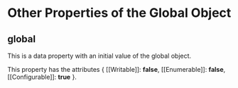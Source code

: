 # Other Properties of the Global Object

## global
This is a data property with an initial value of the global object.

This property has the attributes { [[Writable]]: **false**, [[Enumerable]]: **false**, [[Configurable]]: **true** }.
